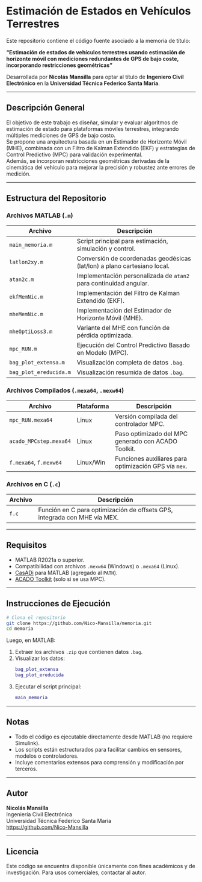 # Estimación de Estados en Vehículos Terrestres

Este repositorio contiene el código fuente asociado a la memoria de título:

**“Estimación de estados de vehículos terrestres usando estimación de horizonte móvil con mediciones redundantes de GPS de bajo coste, incorporando restricciones geométricas”**

Desarrollada por **Nicolás Mansilla** para optar al título de **Ingeniero Civil Electrónico** en la **Universidad Técnica Federico Santa María**.

---

## Descripción General

El objetivo de este trabajo es diseñar, simular y evaluar algoritmos de estimación de estado para plataformas móviles terrestres, integrando múltiples mediciones de GPS de bajo costo.  
Se propone una arquitectura basada en un Estimador de Horizonte Móvil (MHE), combinada con un Filtro de Kalman Extendido (EKF) y estrategias de Control Predictivo (MPC) para validación experimental.  
Además, se incorporan restricciones geométricas derivadas de la cinemática del vehículo para mejorar la precisión y robustez ante errores de medición.

---

## Estructura del Repositorio

### Archivos MATLAB (`.m`)

| Archivo               | Descripción                                                                 |
|-----------------------|-----------------------------------------------------------------------------|
| `main_memoria.m`      | Script principal para estimación, simulación y control.                     |
| `latlon2xy.m`         | Conversión de coordenadas geodésicas (lat/lon) a plano cartesiano local.    |
| `atan2c.m`            | Implementación personalizada de `atan2` para continuidad angular.            |
| `ekfMemNic.m`         | Implementación del Filtro de Kalman Extendido (EKF).                         |
| `mheMemNic.m`         | Implementación del Estimador de Horizonte Móvil (MHE).                       |
| `mheOptiLoss3.m`      | Variante del MHE con función de pérdida optimizada.                          |
| `mpc_RUN.m`           | Ejecución del Control Predictivo Basado en Modelo (MPC).                     |
| `bag_plot_extensa.m`  | Visualización completa de datos `.bag`.                                     |
| `bag_plot_ereducida.m`| Visualización resumida de datos `.bag`.                                     |

### Archivos Compilados (`.mexa64`, `.mexw64`)

| Archivo                    | Plataforma | Descripción                                                 |
|----------------------------|------------|-------------------------------------------------------------|
| `mpc_RUN.mexa64`           | Linux      | Versión compilada del controlador MPC.                      |
| `acado_MPCstep.mexa64`     | Linux      | Paso optimizado del MPC generado con ACADO Toolkit.         |
| `f.mexa64`, `f.mexw64`     | Linux/Win  | Funciones auxiliares para optimización GPS vía `mex`.       |

### Archivos en C (`.c`)

| Archivo | Descripción                                                                 |
|---------|-----------------------------------------------------------------------------|
| `f.c`   | Función en C para optimización de offsets GPS, integrada con MHE vía MEX.   |

---

## Requisitos

- MATLAB R2021a o superior.
- Compatibilidad con archivos `.mexw64` (Windows) o `.mexa64` (Linux).
- [CasADi](https://web.casadi.org/) para MATLAB (agregado al `PATH`).
- [ACADO Toolkit](https://acado.github.io/) (solo si se usa MPC).

---

## Instrucciones de Ejecución

```bash
# Clona el repositorio
git clone https://github.com/Nico-Mansilla/memoria.git
cd memoria
```

Luego, en MATLAB:

1. Extraer los archivos `.zip` que contienen datos `.bag`.
2. Visualizar los datos:
   ```matlab
   bag_plot_extensa
   bag_plot_ereducida
   ```
3. Ejecutar el script principal:
   ```matlab
   main_memoria
   ```

---

## Notas

- Todo el código es ejecutable directamente desde MATLAB (no requiere Simulink).
- Los scripts están estructurados para facilitar cambios en sensores, modelos o controladores.
- Incluye comentarios extensos para comprensión y modificación por terceros.

---

## Autor

**Nicolás Mansilla**  
Ingeniería Civil Electrónica  
Universidad Técnica Federico Santa María  
https://github.com/Nico-Mansilla

---

## Licencia

Este código se encuentra disponible únicamente con fines académicos y de investigación. Para usos comerciales, contactar al autor.
